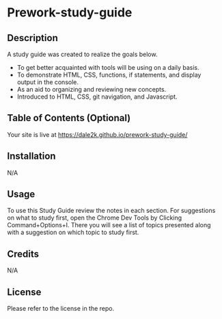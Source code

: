 # Prework-study-guide

## Description

A study guide was created to realize the goals below.

- To get better acquainted with tools will be using on a daily basis.
- To demonstrate HTML, CSS, functions, if statements, and display  
  output in the console.
- As an aid to organizing and reviewing new concepts.
- Introduced to HTML, CSS, git navigation, and Javascript.

## Table of Contents (Optional)

Your site is live at https://dale2k.github.io/prework-study-guide/

## Installation

N/A

## Usage

To use this Study Guide review the notes in each section. For suggestions on what to study first, open the Chrome Dev Tools by Clicking Command+Options+I. There you will see a list of topics presented along with a suggestion on which topic to study first.

## Credits

N/A

## License

Please refer to the license in the repo.
